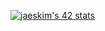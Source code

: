 [![jaeskim's 42 stats](https://badge42.herokuapp.com/api/stats/sminna?privacyEmail=true)](https://github.com/JaeSeoKim/badge42)
